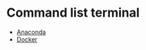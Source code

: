 # Command list terminal

* [Anaconda](anaconda/Anaconda.md)
* [Docker](https://github.com/psilva1982/lista-comandos-terminal/tree/master/docker)